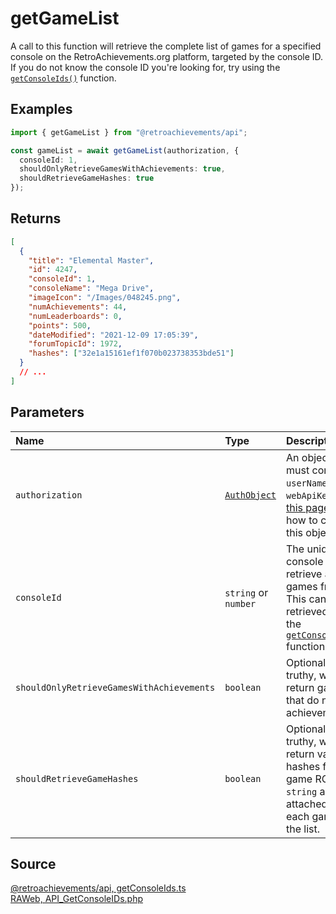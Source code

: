 # getGameList

A call to this function will retrieve the complete list of games for a specified console on the RetroAchievements.org platform, targeted by the console ID. If you do not know the console ID you're looking for, try using the [`getConsoleIds()`](/v1/consoles/get-console-ids) function.

## Examples

```ts
import { getGameList } from "@retroachievements/api";

const gameList = await getGameList(authorization, {
  consoleId: 1,
  shouldOnlyRetrieveGamesWithAchievements: true,
  shouldRetrieveGameHashes: true
});
```

## Returns

```json
[
  {
    "title": "Elemental Master",
    "id": 4247,
    "consoleId": 1,
    "consoleName": "Mega Drive",
    "imageIcon": "/Images/048245.png",
    "numAchievements": 44,
    "numLeaderboards": 0,
    "points": 500,
    "dateModified": "2021-12-09 17:05:39",
    "forumTopicId": 1972,
    "hashes": ["32e1a15161ef1f070b023738353bde51"]
  }
  // ...
]
```

## Parameters

| Name                                      | Type                                        | Description                                                                                                                                         |
| :---------------------------------------- | :------------------------------------------ | :-------------------------------------------------------------------------------------------------------------------------------------------------- |
| `authorization`                           | [`AuthObject`](/v1/data-models/auth-object) | An object that must contain a `userName` and a `webApiKey`. See [this page](/getting-started) for how to create this object.                        |
| `consoleId`                               | `string` or `number`                        | The unique console ID to retrieve a list of games from. This can be retrieved using the [`getConsoleIds()`](/v1/consoles/get-console-ids) function. |
| `shouldOnlyRetrieveGamesWithAchievements` | `boolean`                                   | Optional. If truthy, will not return games that do not have achievements.                                                                           |
| `shouldRetrieveGameHashes`                | `boolean`                                   | Optional. If truthy, will return valid hashes for game ROMs in a `string` array attached to each game in the list.                                  |

## Source

[@retroachievements/api, getConsoleIds.ts](https://github.dev/retroachievements/retroachievements-api-js/blob/main/src/console/getConsoleIds.ts)  
[RAWeb, API_GetConsoleIDs.php](https://github.dev/RetroAchievements/RAWeb/blob/master/public/API/API_GetConsoleIDs.php)
